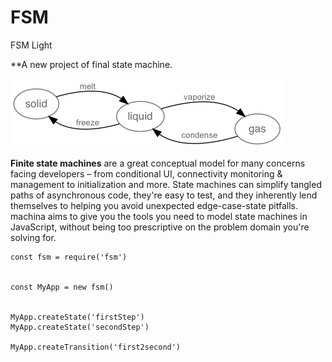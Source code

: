# FSM 
FSM Light 

**A new project of final state machine.

![](https://raw.githubusercontent.com/jakesgordon/javascript-state-machine/HEAD/examples/matter.png)

**Finite state machines** are a great conceptual model for many concerns facing developers – from conditional UI, connectivity monitoring & management to initialization and more. State machines can simplify tangled paths of asynchronous code, they're easy to test, and they inherently lend themselves to helping you avoid unexpected edge-case-state pitfalls. machina aims to give you the tools you need to model state machines in JavaScript, without being too prescriptive on the problem domain you're solving for.



```
const fsm = require('fsm')


const MyApp = new fsm()


MyApp.createState('firstStep')
MyApp.createState('secondStep')

MyApp.createTransition('first2second')

```


